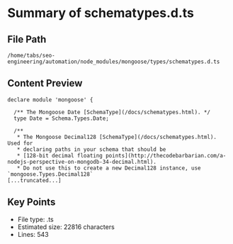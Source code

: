 # Summary of schematypes.d.ts
  
## File Path
`/home/tabs/seo-engineering/automation/node_modules/mongoose/types/schematypes.d.ts`

## Content Preview
```
declare module 'mongoose' {

  /** The Mongoose Date [SchemaType](/docs/schematypes.html). */
  type Date = Schema.Types.Date;

  /**
   * The Mongoose Decimal128 [SchemaType](/docs/schematypes.html). Used for
   * declaring paths in your schema that should be
   * [128-bit decimal floating points](http://thecodebarbarian.com/a-nodejs-perspective-on-mongodb-34-decimal.html).
   * Do not use this to create a new Decimal128 instance, use `mongoose.Types.Decimal128`
[...truncated...]
```

## Key Points
- File type: .ts
- Estimated size: 22816 characters
- Lines: 543
